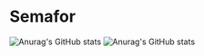 # Semafor
![Anurag's GitHub stats](https://github-readme-stats.vercel.app/api?username=Semaffor&show_icons=true)
![Anurag's GitHub stats](https://github-readme-stats.vercel.app/api?username=Semaffor&show_icons=true&theme=radical)
